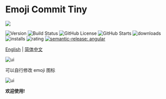 <!--
* @Author                : Robert Huang<56649783@qq.com>
* @CreatedDate           : 2023-02-04 20:35:52
* @LastEditors           : Robert Huang<56649783@qq.com>
* @LastEditDate          : 2023-02-04 20:35:52
* @FilePath              : emoji-commit/README.zh-cn.md
* @CopyRight             : MerBleueAviation
-->

# Emoji Commit Tiny

![](https://github.com/hks2002/emoji-commit-tiny/raw/master/images/icon.png)

![Version](https://img.shields.io/github/package-json/v/hks2002/emoji-commit-tiny)
![Build Status](https://img.shields.io/github/actions/workflow/status/hks2002/emoji-commit-tiny/Build.yml)
![GitHub License](https://img.shields.io/github/license/hks2002/emoji-commit-tiny)
![GitHub Starts](https://img.shields.io/github/stars/hks2002/emoji-commit-tiny)
![downloads](https://img.shields.io/visual-studio-marketplace/d/MerBleueAviation.emoji-commit-tiny)
![installs](https://img.shields.io/visual-studio-marketplace/i/MerBleueAviation.emoji-commit-tiny)
![rating](https://img.shields.io/visual-studio-marketplace/r/MerBleueAviation.emoji-commit-tiny)
[![semantic-release: angular](https://img.shields.io/badge/semantic--release-angular-e10079?logo=semantic-release)](https://github.com/semantic-release/semantic-release)

[English](./README.md) | [简体中文](./README.zh-cn.md)

![ui](https://github.com/hks2002/emoji-commit-tiny/raw/master/images/ui.zh-cn.png)

可以自行修改 emoji 图标

![ui](https://github.com/hks2002/emoji-commit-tiny/raw/master/images/setting.png)

**欢迎使用!**
